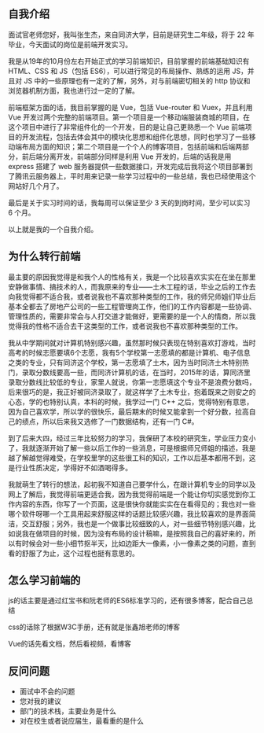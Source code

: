 ## 自我介绍

面试官老师您好，我叫张生杰，来自同济大学，目前是研究生二年级，将于 22 年毕业，今天面试的岗位是前端开发实习。

我是从19年的10月份左右开始正式的学习前端知识，目前掌握的前端基础知识有 HTML、CSS 和 JS（包括 ES6），可以进行常见的布局操作、熟练的运用 JS，并且对 JS 中的一些原理也有一定的了解，另外，对与前端密切相关的 http 协议和浏览器机制方面，我也进行过一定的了解。

前端框架方面的话，我目前掌握的是 Vue，包括 Vue-router 和 Vuex，并且利用 Vue 开发过两个完整的前端项目。第一个项目是一个移动端服装商城的项目，在这个项目中进行了非常组件化的一个开发，目的是让自己更熟悉一个 Vue 前端项目的开发流程，包括去体会其中的模块化思想和组件化思想，同时也学习了一些移动端布局方面的知识；第二个项目是一个个人的博客项目，包括前端和后端两部分，前后端分离开发，前端部分同样是利用 Vue 开发的，后端的话我是用 express 搭建了 web 服务器提供一些数据接口，开发完成后我将这个项目部署到了腾讯云服务器上，平时用来记录一些学习过程中的一些总结，我也已经使用这个网站好几个月了。

最后是关于实习时间的话，我每周可以保证至少 3 天的到岗时间，至少可以实习 6 个月。

以上就是我的一个自我介绍。

## 为什么转行前端

最主要的原因我觉得是和我个人的性格有关，我是一个比较喜欢实实在在坐在那里安静做事情、搞技术的人，而我原来的专业——土木工程的话，毕业之后的工作去向我觉得都不适合我，或者说我也不喜欢那种类型的工作，我的师兄师姐们毕业后基本全都去了房地产公司的一些工程管理岗工作，他们的工作内容都是一些协调、管理性质的，需要非常会与人打交道才能做好，更需要的是一个人的情商，所以我觉得我的性格不适合去干这类型的工作，或者说我也不喜欢那种类型的工作。

我从中学期间就对计算机特别感兴趣，虽然那时候只表现在特别喜欢打游戏，当时高考的时候志愿要填6个志愿，我有5个学校第一志愿填的都是计算机、电子信息之类的专业，只有同济这个学校，第一志愿填了土木，因为当时同济土木特别热门，录取分数线要高一些，而同济计算机的话，在当时，2015年的话，算同济里录取分数线比较低的专业，家里人就说，你第一志愿填这个专业不是浪费分数吗，后来很巧的是，我正好被同济录取了，就这样学了土木专业，抱着既来之则安之的心态，学的也特别认真，本科的时候，我学过一门 C++ 之后，觉得特别有意思，因为自己喜欢学，所以学的很快乐，最后期末的时候又能拿到一个好分数，拉高自己的绩点，所以后来我又选修了一门数据结构，还有一门 C#。

到了后来大四，经过三年比较努力的学习，我保研了本校的研究生，学业压力变小了，我就逐渐开始了解一些以后工作的一些消息，可是根据师兄师姐的描述，我是越了解越觉得难受，在学校里学的这些很工科的知识，工作以后基本都用不到，这是行业性质决定，学得好不如酒喝得多。

我就萌生了转行的想法，起初我不知道自己要学什么，在跟计算机专业的同学以及网上了解后，我觉得前端更适合我，因为我觉得前端是一个能让你切实感觉到你工作内容的东西，你写了一个页面，这是很快你就能实实在在看得见的；我也对一些哪个软件呀哪一个工具用起来舒服这样的话题比较感兴趣，我比较喜欢的是界面简洁，交互舒服；另外，我也是一个做事比较细致的人，对一些细节特别感兴趣，比如说我在做项目的时候，因为没有布局的设计稿嘛，是按照我自己的喜好来的，所以有时候会对一些小细节抠半天，比如边距大一像素，小一像素之类的问题，直到看的舒服了为止，这个过程也挺有意思的。

## 怎么学习前端的

js的话主要是通过红宝书和阮老师的ES6标准学习的，还有很多博客，配合自己总结

css的话除了根据W3C手册，还有就是张鑫旭老师的博客

Vue的话先看文档，然后看视频，看博客

## 反问问题

* 面试中不会的问题
* 您对我的建议
* 部门的技术栈，主要业务是什么
* 对在校生或者说应届生，最看重的是什么